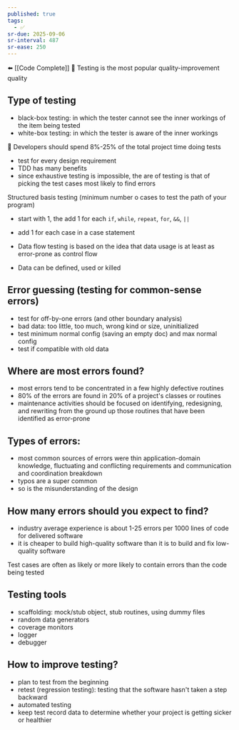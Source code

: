 ```yaml
---
published: true
tags:
  - ✅
sr-due: 2025-09-06
sr-interval: 487
sr-ease: 250
---
```


⬅️ [[Code Complete]]
🤔 Testing is the most popular quality-improvement quality

## Type of testing
- black-box testing: in which the tester cannot see the inner workings of the item being tested
- white-box testing: in which the tester is aware of the inner workings

🤔 Developers should spend 8%-25% of the total project time doing tests
- test for every design requirement
- TDD has many benefits
- since exhaustive testing is impossible, the are of testing is that of picking the test cases most likely to find errors

Structured basis testing (minimum number o cases to test the path of your program)
- start with 1, the add 1 for each `if`, `while`, `repeat`, `for`, `&&`, `||`
- add 1 for each case in a case statement

- Data flow testing is based on the idea that data usage is at least as error-prone as control flow
- Data can be defined, used or killed

## Error guessing (testing for common-sense errors)
- test for off-by-one errors (and other boundary analysis)
- bad data: too little, too much, wrong kind or size, uninitialized 
- test minimum normal config (saving an empty doc) and max normal config
- test if compatible with old data

## Where are most errors found?
- most errors tend to be concentrated in a few highly defective routines
- 80% of the errors are found in 20% of a project's classes or routines
- maintenance activities should be focused on identifying, redesigning, and rewriting from the ground up those routines that have been identified as error-prone

## Types of errors:
- most common sources of errors were thin application-domain knowledge, fluctuating and conflicting requirements and communication and coordination breakdown
- typos are a super common
- so is the misunderstanding of the design

## How many errors should you expect to find?
- industry average experience is about 1-25 errors per 1000 lines of code for delivered software
- it is cheaper to build high-quality software than it is to build and fix low-quality software

Test cases are often as likely or more likely to contain errors than the code being tested

## Testing tools
- scaffolding: mock/stub object, stub routines, using dummy files
- random data generators
- coverage monitors
- logger
- debugger

## How to improve testing?
- plan to test from the beginning
- retest (regression testing): testing that the software hasn't taken a step backward
- automated testing
- keep test record data to determine whether your project is getting sicker or healthier